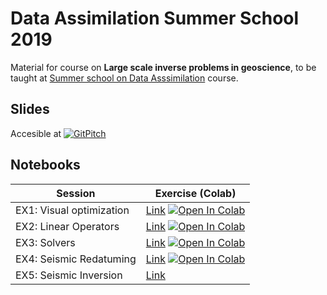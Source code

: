 # Data Assimilation Summer School 2019

Material for course on **Large scale inverse problems in geoscience**, to be taught
at [Summer school on Data Asssimilation](https://data-assimilation.com)
course.

## Slides
Accesible at [![GitPitch](https://gitpitch.com/assets/badge.svg)](https://gitpitch.com/mrava87/pylops_notebooks?p=official/timisoara_summerschool_2019)

## Notebooks

| Session   | Exercise (Colab) |
|-----------|------------------|
| EX1: Visual optimization | [Link](Visual_optimization.ipynb) [![Open In Colab](https://colab.research.google.com/assets/colab-badge.svg)](http://colab.research.google.com/github/mrava87/pylops_notebooks/blob/master/official/timisoara_summerschool_2019/Visual_optimization.ipynb)  |
| EX2: Linear Operators | [Link](Linear_Operators.ipynb) [![Open In Colab](https://colab.research.google.com/assets/colab-badge.svg)](http://colab.research.google.com/github/mrava87/pylops_notebooks/blob/master/official/timisoara_summerschool_2019/Linear_Operators.ipynb)  |
| EX3: Solvers | [Link](Solvers.ipynb) [![Open In Colab](https://colab.research.google.com/assets/colab-badge.svg)](http://colab.research.google.com/github/mrava87/pylops_notebooks/blob/master/official/timisoara_summerschool_2019/Solvers.ipynb)  |
| EX4: Seismic Redatuming | [Link](SeismicRedatuming.ipynb) [![Open In Colab](https://colab.research.google.com/assets/colab-badge.svg)](http://colab.research.google.com/github/mrava87/pylops_notebooks/blob/master/official/timisoara_summerschool_2019/SeismicRedatuming.ipynb)  |
| EX5: Seismic Inversion | [Link](../../development/SeismicInversion-Volve.ipynb) |